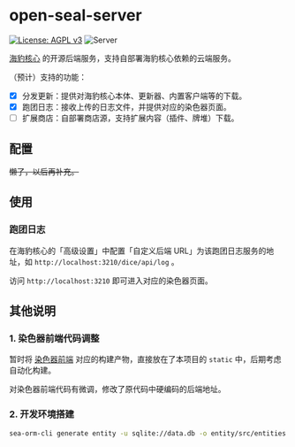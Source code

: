 # open-seal-server

[![License: AGPL v3](https://img.shields.io/badge/License-AGPL%20v3-blue.svg)](https://www.gnu.org/licenses/agpl-3.0)
![Server](https://img.shields.io/badge/SealDice-Server-blue)

[海豹核心](https://github.com/sealdice/sealdice-core) 的开源后端服务，支持自部署海豹核心依赖的云端服务。

（预计）支持的功能：

- [x] 分发更新：提供对海豹核心本体、更新器、内置客户端等的下载。
- [x] 跑团日志：接收上传的日志文件，并提供对应的染色器页面。
- [ ] 扩展商店：自部署商店源，支持扩展内容（插件、牌堆）下载。

## 配置

~~懒了，以后再补充。~~

## 使用

### 跑团日志

在海豹核心的「高级设置」中配置「自定义后端 URL」为该跑团日志服务的地址，如 `http://localhost:3210/dice/api/log` 。

访问 `http://localhost:3210` 即可进入对应的染色器页面。

## 其他说明

### 1. 染色器前端代码调整

暂时将 [染色器前端](https://github.com/sealdice/story-painter) 对应的构建产物，直接放在了本项目的 `static` 中，后期考虑自动化构建。

对染色器前端代码有微调，修改了原代码中硬编码的后端地址。

### 2. 开发环境搭建

```bash
sea-orm-cli generate entity -u sqlite://data.db -o entity/src/entities --date-time-crate chrono --with-serde both
```